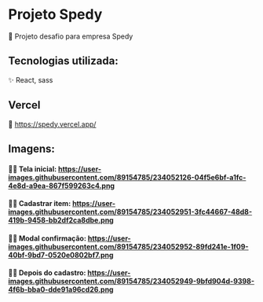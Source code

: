 # Projeto Spedy
🎉 Projeto desafio para empresa Spedy


## Tecnologias utilizada: 
✨ React, sass

## Vercel
🧸 https://spedy.vercel.app/

## Imagens:

#### 🙆‍♀️ Tela inicial: https://user-images.githubusercontent.com/89154785/234052126-04f5e6bf-a1fc-4e8d-a9ea-867f599263c4.png 
#### 🙆‍♂️ Cadastrar item: https://user-images.githubusercontent.com/89154785/234052951-3fc44667-48d8-419b-9458-bb2df2ca8dbe.png
#### 🙅‍♀️ Modal confirmação: https://user-images.githubusercontent.com/89154785/234052952-89fd241e-1f09-40bf-9bd7-0520e0802bf7.png
#### 🙅‍♂️ Depois do cadastro: https://user-images.githubusercontent.com/89154785/234052949-9bfd904d-9398-4f6b-bba0-dde91a96cd26.png